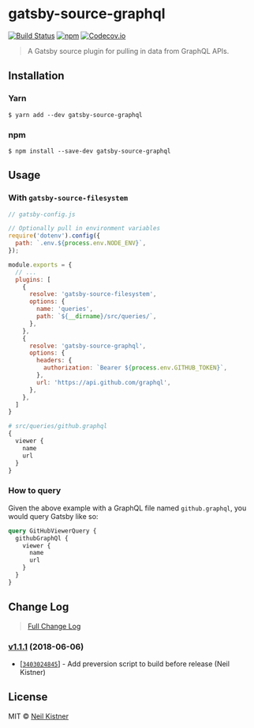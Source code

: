 # gatsby-source-graphql

[![Build Status][travis-image]][travis-url]
[![npm][npm-image]][npm-url]
[![Codecov.io][codecov-image]][codecov-url]

> A Gatsby source plugin for pulling in data from GraphQL APIs.

## Installation

### Yarn

```
$ yarn add --dev gatsby-source-graphql
```

### npm

```
$ npm install --save-dev gatsby-source-graphql
```

## Usage

### With `gatsby-source-filesystem`

```js
// gatsby-config.js

// Optionally pull in environment variables
require('dotenv').config({
  path: `.env.${process.env.NODE_ENV}`,
});

module.exports = {
  // ...
  plugins: [
    {
      resolve: 'gatsby-source-filesystem',
      options: {
        name: 'queries',
        path: `${__dirname}/src/queries/`,
      },
    },
    {
      resolve: 'gatsby-source-graphql',
      options: {
        headers: {
          authorization: `Bearer ${process.env.GITHUB_TOKEN}`,
        },
        url: 'https://api.github.com/graphql',
      },
    },
  ]
}
```

```graphql
# src/queries/github.graphql
{
  viewer {
    name
    url
  }
}
```

### How to query

Given the above example with a GraphQL file named `github.graphql`, you would query Gatsby like so:

```graphql
query GitHubViewerQuery {
  githubGraphQl {
    viewer {
      name
      url
    }
  }
}
```

## Change Log

> [Full Change Log](changelog.md)

### [v1.1.1](https://github.com/wyze/gatsby-source-graphql/releases/tag/v1.1.1) (2018-06-06)

* [[`3403024845`](https://github.com/wyze/gatsby-source-graphql/commit/3403024845)] - Add preversion script to build before release (Neil Kistner)

## License

MIT © [Neil Kistner](//neilkistner.com)

[travis-image]: https://img.shields.io/travis/wyze/gatsby-source-graphql.svg?style=flat-square
[travis-url]: https://travis-ci.org/wyze/gatsby-source-graphql

[npm-image]: https://img.shields.io/npm/v/gatsby-source-graphql.svg?style=flat-square
[npm-url]: https://npmjs.com/package/gatsby-source-graphql

[codecov-image]: https://img.shields.io/codecov/c/github/wyze/gatsby-source-graphql.svg?style=flat-square
[codecov-url]: https://codecov.io/github/wyze/gatsby-source-graphql
